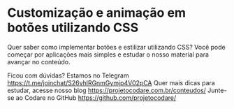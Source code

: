 # Customização e animação em botões utilizando CSS
Quer saber como implementar botões e estilizar utilizando CSS? Você pode começar por aplicações mais simples e estudar o nosso material para avançar no conteúdo.

Ficou com dúvidas? Estamos no Telegram https://t.me/joinchat/S26vhlRGnmGymjp4V02pCA
Quer mais dicas para estudar, acesse nosso blog https://projetocodare.com.br/conteudos/
Junte-se ao Codare no GitHub https://github.com/projetocodare/
